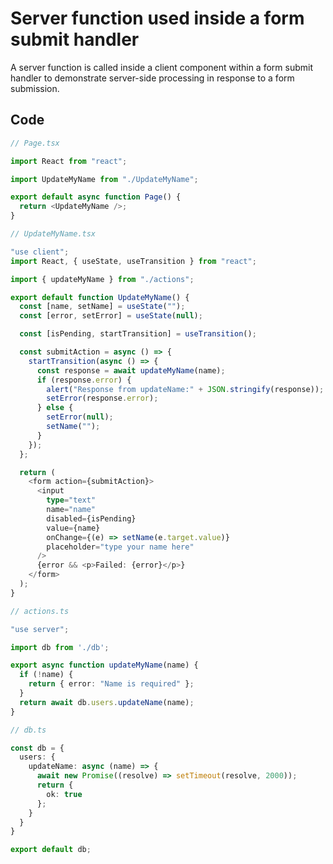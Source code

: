 # Server function used inside a form submit handler

A server function is called inside a client component within a form submit handler to demonstrate server-side processing in response to a form submission.

## Code

```typescript
// Page.tsx

import React from "react";

import UpdateMyName from "./UpdateMyName";

export default async function Page() {
  return <UpdateMyName />;
}

```

```typescript
// UpdateMyName.tsx

"use client";
import React, { useState, useTransition } from "react";

import { updateMyName } from "./actions";

export default function UpdateMyName() {
  const [name, setName] = useState("");
  const [error, setError] = useState(null);

  const [isPending, startTransition] = useTransition();

  const submitAction = async () => {
    startTransition(async () => {
      const response = await updateMyName(name);
      if (response.error) {
        alert("Response from updateName:" + JSON.stringify(response));
        setError(response.error);
      } else {
        setError(null);
        setName("");
      }
    });
  };

  return (
    <form action={submitAction}>
      <input
        type="text"
        name="name"
        disabled={isPending}
        value={name}
        onChange={(e) => setName(e.target.value)}
        placeholder="type your name here"
      />
      {error && <p>Failed: {error}</p>}
    </form>
  );
}

```

```typescript
// actions.ts

"use server";

import db from './db';

export async function updateMyName(name) {
  if (!name) {
    return { error: "Name is required" };
  }
  return await db.users.updateName(name);
}

```

```typescript
// db.ts

const db = {
  users: {
    updateName: async (name) => {
      await new Promise((resolve) => setTimeout(resolve, 2000));
      return {
        ok: true
      };
    }
  }
}

export default db;
```